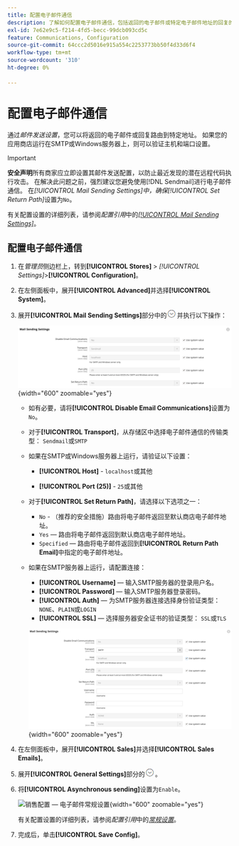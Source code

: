 ```yaml
---
title: 配置电子邮件通信
description: 了解如何配置电子邮件通信，包括返回的电子邮件或特定电子邮件地址的回复的路由。
exl-id: 7e62e9c5-f214-4fd5-becc-99dcb093cd5c
feature: Communications, Configuration
source-git-commit: 64ccc2d5016e915a554c2253773bb50f4d33d6f4
workflow-type: tm+mt
source-wordcount: '310'
ht-degree: 0%

---
```


# 配置电子邮件通信

通过&#x200B;_邮件发送设置_，您可以将返回的电子邮件或回复路由到特定地址。 如果您的应用商店运行在SMTP或Windows服务器上，则可以验证主机和端口设置。

>[!IMPORTANT]
>
>**安全声明**&#x200B;所有商家应立即设置其邮件发送配置，以防止最近发现的潜在远程代码执行攻击。 在解决此问题之前，强烈建议您避免使用[!DNL Sendmail]进行电子邮件通信。 在&#x200B;_[!UICONTROL Mail Sending Settings]_中，确保_[!UICONTROL Set Return Path]_&#x200B;设置为`No`。

有关配置设置的详细列表，请参阅&#x200B;_配置引用_&#x200B;中的[_[!UICONTROL Mail Sending Settings]_](../configuration-reference/advanced/system.md)。

## 配置电子邮件通信

1. 在&#x200B;_管理员_&#x200B;侧边栏上，转到&#x200B;**[!UICONTROL Stores]** > _[!UICONTROL Settings]_>**[!UICONTROL Configuration]**。

1. 在左侧面板中，展开&#x200B;**[!UICONTROL Advanced]**&#x200B;并选择&#x200B;**[!UICONTROL System]**。

1. 展开&#x200B;**[!UICONTROL Mail Sending Settings]**&#x200B;部分中的![扩展选择器](../assets/icon-display-expand.png)并执行以下操作：

   ![高级配置 — 邮件发送设置](../configuration-reference/advanced/assets/system-mail-sending-settings.png){width="600" zoomable="yes"}

   - 如有必要，请将&#x200B;**[!UICONTROL Disable Email Communications]**&#x200B;设置为`No`。

   - 对于&#x200B;**[!UICONTROL Transport]**，从存储区中选择电子邮件通信的传输类型： `Sendmail`或`SMTP`

   - 如果在SMTP或Windows服务器上运行，请验证以下设置：

      - **[!UICONTROL Host]** - `localhost`或其他

      - **[!UICONTROL Port (25)]** - `25`或其他

   - 对于&#x200B;**[!UICONTROL Set Return Path]**，请选择以下选项之一：

      - `No` - （推荐的安全措施）路由将电子邮件返回至默认商店电子邮件地址。
      - `Yes` — 路由将电子邮件返回到默认商店电子邮件地址。
      - `Specified` — 路由将电子邮件返回到&#x200B;**[!UICONTROL Return Path Email]**&#x200B;中指定的电子邮件地址。

   - 如果在SMTP服务器上运行，请配置连接：

      - **[!UICONTROL Username]** — 输入SMTP服务器的登录用户名。
      - **[!UICONTROL Password]** — 输入SMTP服务器登录密码。
      - **[!UICONTROL Auth]** — 为SMTP服务器连接选择身份验证类型： `NONE`、`PLAIN`或`LOGIN`
      - **[!UICONTROL SSL]** — 选择服务器安全证书的验证类型： `SSL`或`TLS`

     ![高级配置 — 邮件发送设置](../configuration-reference/advanced/assets/system-mail-sending-settings-smtp.png){width="600" zoomable="yes"}

1. 在左侧面板中，展开&#x200B;**[!UICONTROL Sales]**&#x200B;并选择&#x200B;**[!UICONTROL Sales Emails]**。

1. 展开&#x200B;**[!UICONTROL General Settings]**&#x200B;部分的![扩展选择器](../assets/icon-display-expand.png)。

1. 将&#x200B;**[!UICONTROL Asynchronous sending]**&#x200B;设置为`Enable`。

   ![销售配置 — 电子邮件常规设置](../configuration-reference/sales/assets/sales-emails-general-settings.png){width="600" zoomable="yes"}

   有关配置设置的详细列表，请参阅&#x200B;_配置引用_&#x200B;中的&#x200B;[_常规设置_](../configuration-reference/sales/sales-emails.md)。

1. 完成后，单击&#x200B;**[!UICONTROL Save Config]**。
